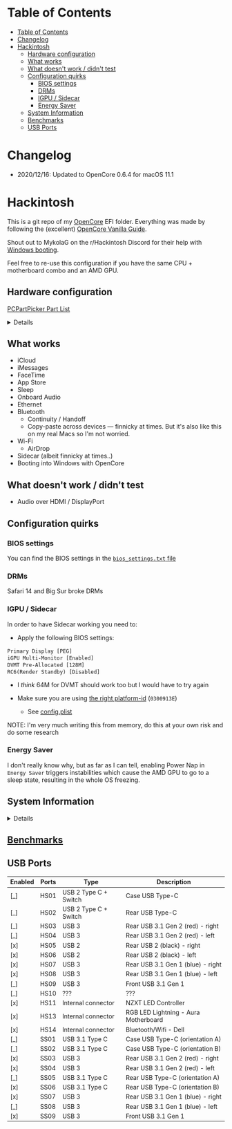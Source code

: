 # Table of Contents

- [Table of Contents](#table-of-contents)
- [Changelog](#changelog)
- [Hackintosh](#hackintosh)
  - [Hardware configuration](#hardware-configuration)
  - [What works](#what-works)
  - [What doesn't work / didn't test](#what-doesnt-work--didnt-test)
  - [Configuration quirks](#configuration-quirks)
    - [BIOS settings](#bios-settings)
    - [DRMs](#drms)
    - [IGPU / Sidecar](#igpu--sidecar)
    - [Energy Saver](#energy-saver)
  - [System Information](#system-information)
  - [Benchmarks](#benchmarks)
  - [USB Ports](#usb-ports)

# Changelog

- 2020/12/16: Updated to OpenCore 0.6.4 for macOS 11.1

# Hackintosh

This is a git repo of my [OpenCore](https://github.com/acidanthera/OpenCorePkg) EFI folder.
Everything was made by following the (excellent) [OpenCore Vanilla Guide](https://khronokernel.github.io/Opencore-Vanilla-Desktop-Guide/).

Shout out to MykolaG on the r/Hackintosh Discord for their help with [Windows booting](https://github.com/eramdam/hackintosh/commit/d15d29f647c305db44c1188222cbd3f53f172deb).

Feel free to re-use this configuration if you have the same CPU + motherboard combo and an AMD GPU.

## Hardware configuration

[PCPartPicker Part List](https://pcpartpicker.com/list/cqKD7T)

<details>
  <table>
    <thead>
      <tr>
        <th style="text-align: left">Type</th>
        <th style="text-align: left">Item</th>
      </tr>
    </thead>
    <tbody>
      <tr>
        <td style="text-align: left"><strong>CPU</strong></td>
        <td style="text-align: left">
          <a
            href="https://pcpartpicker.com/product/jHZFf7/intel-core-i9-9900k-36ghz-8-core-processor-bx80684i99900k"
            >Intel Core i9-9900K 3.6 GHz 8-Core Processor</a
          >
        </td>
      </tr>
      <tr>
        <td style="text-align: left"><strong>CPU Cooler</strong></td>
        <td style="text-align: left">
          <a
            href="https://pcpartpicker.com/product/PVfFf7/nzxt-kraken-x53-7311-cfm-liquid-cpu-cooler-rl-krx53-01"
            >NZXT Kraken X53 73.11 CFM Liquid CPU Cooler</a
          >
        </td>
      </tr>
      <tr>
        <td style="text-align: left"><strong>Motherboard</strong></td>
        <td style="text-align: left">
          <a
            href="https://pcpartpicker.com/product/Tmprxr/asus-rog-strix-z390-i-gaming-mini-itx-lga1151-motherboard-rog-strix-z390-i-gaming"
            >Asus ROG STRIX Z390-I GAMING Mini ITX LGA1151 Motherboard</a
          >
        </td>
      </tr>
      <tr>
        <td style="text-align: left"><strong>Memory</strong></td>
        <td style="text-align: left">
          <a
            href="https://pcpartpicker.com/product/L7qhP6/corsair-vengeance-rgb-pro-32gb-2-x-16gb-ddr4-3200-memory-cmw32gx4m2c3200c16w"
            >Corsair Vengeance RGB Pro 32 GB (2 x 16 GB) DDR4-3200 Memory</a
          >
        </td>
      </tr>
      <tr>
        <td style="text-align: left"><strong>Storage</strong></td>
        <td style="text-align: left">
          <a
            href="https://pcpartpicker.com/product/JLdxFT/samsung-970-evo-10tb-m2-2280-solid-state-drive-mz-v7e1t0baw"
            >Samsung 970 Evo 1 TB M.2-2280 NVME Solid State Drive</a
          >
        </td>
      </tr>
      <tr>
        <td style="text-align: left"><strong>Storage</strong></td>
        <td style="text-align: left">
          <a
            href="https://pcpartpicker.com/product/JLdxFT/samsung-970-evo-10tb-m2-2280-solid-state-drive-mz-v7e1t0baw"
            >Samsung 970 Evo 1 TB M.2-2280 NVME Solid State Drive</a
          >
        </td>
      </tr>
      <tr>
        <td style="text-align: left"><strong>Video Card</strong></td>
        <td style="text-align: left">
          <a
            href="https://pcpartpicker.com/product/3YTzK8/sapphire-radeon-rx-5700-xt-8-gb-pulse-video-card-11293-01-20g"
            >Sapphire Radeon RX 5700 XT 8 GB PULSE Video Card</a
          >
        </td>
      </tr>
      <tr>
        <td style="text-align: left"><strong>Case</strong></td>
        <td style="text-align: left">
          <a
            href="https://pcpartpicker.com/product/x7hmP6/nzxt-h210-mini-itx-tower-case-ca-h210b-w1"
            >NZXT H210 Mini ITX Tower Case</a
          >
        </td>
      </tr>
      <tr>
        <td style="text-align: left"><strong>Power Supply</strong></td>
        <td style="text-align: left">
          <a
            href="https://pcpartpicker.com/product/9q4NnQ/evga-power-supply-220g20650y1"
            >EVGA SuperNOVA G2 650 W 80+ Gold Certified Fully Modular ATX Power
            Supply</a
          >
        </td>
      </tr>
      <tr>
        <td style="text-align: left"><strong>Custom</strong></td>
        <td style="text-align: left">
          <a
            href="https://pcpartpicker.com/product/fM4NnQ/oem-dell-wireless-dw1560-80211ac-broadcom-bcm94352z-m2-ngff-wifi-card-6xryc"
            >OEM Dell Wireless DW1560 802.11ac Broadcom BCM94352Z M.2 NGFF WIFI
            Card 6XRYC</a
          >
        </td>
      </tr>
    </tbody>
  </table>
</details>

## What works

- iCloud
- iMessages
- FaceTime
- App Store
- Sleep
- Onboard Audio
- Ethernet
- Bluetooth
  - Continuity / Handoff
  - Copy-paste across devices — finnicky at times. But it's also like this on my real Macs so I'm not worried.
- Wi-Fi
  - AirDrop
- Sidecar (albeit finnicky at times..)
- Booting into Windows with OpenCore

## What doesn't work / didn't test

- Audio over HDMI / DisplayPort

## Configuration quirks

### BIOS settings

You can find the BIOS settings in the [`bios_settings.txt` file](https://github.com/eramdam/hackintosh/blob/6b10853ca3538483986979ca45ea87b4128992fb/meta/bios_setting.txt)

### DRMs

Safari 14 and Big Sur broke DRMs

### IGPU / Sidecar

In order to have Sidecar working you need to:

- Apply the following BIOS settings:

```
Primary Display [PEG]
iGPU Multi-Monitor [Enabled]
DVMT Pre-Allocated [128M]
RC6(Render Standby) [Disabled]
```

- I _think_ 64M for DVMT should work too but I would have to try again

- Make sure you are using [the right platform-id](https://dortania.github.io/OpenCore-Install-Guide/config.plist/coffee-lake.html#deviceproperties) (`0300913E`)
  - See [config.plist](https://github.com/eramdam/hackintosh/blob/6b10853ca3538483986979ca45ea87b4128992fb/EFI/OC/config.plist#L185-L191)

NOTE: I'm very much writing this from memory, do this at your own risk and do some research

### Energy Saver

I don't really know why, but as far as I can tell, enabling Power Nap in `Energy Saver` triggers instabilities which cause the AMD GPU to go to a sleep state, resulting in the whole OS freezing.

## System Information

<details>

![](meta/about-mac-screenshot.png)
![](meta/neofetch-screenshot.png)

</details>

## [Benchmarks](./docs/benchmarks.md)

## USB Ports

| Enabled | Ports | Type                  | Description                          |
| ------- | ----- | --------------------- | ------------------------------------ |
| [_]     | HS01  | USB 2 Type C + Switch | Case USB Type-C                      |
| [_]     | HS02  | USB 2 Type C + Switch | Rear USB Type-C                      |
| [_]     | HS03  | USB 3                 | Rear USB 3.1 Gen 2 (red) - right     |
| [_]     | HS04  | USB 3                 | Rear USB 3.1 Gen 2 (red) - left      |
| [x]     | HS05  | USB 2                 | Rear USB 2 (black) - right           |
| [x]     | HS06  | USB 2                 | Rear USB 2 (black) - left            |
| [x]     | HS07  | USB 3                 | Rear USB 3.1 Gen 1 (blue) - right    |
| [x]     | HS08  | USB 3                 | Rear USB 3.1 Gen 1 (blue) - left     |
| [_]     | HS09  | USB 3                 | Front USB 3.1 Gen 1                  |
| [_]     | HS10  | ???                   | ???                                  |
| [x]     | HS11  | Internal connector    | NZXT LED Controller                  |
| [x]     | HS13  | Internal connector    | RGB LED Lightning - Aura Motherboard |
| [x]     | HS14  | Internal connector    | Bluetooth/Wifi - Dell                |
| [_]     | SS01  | USB 3.1 Type C        | Case USB Type-C (orientation A)      |
| [_]     | SS02  | USB 3.1 Type C        | Case USB Type-C (orientation B)      |
| [x]     | SS03  | USB 3                 | Rear USB 3.1 Gen 2 (red) - right     |
| [x]     | SS04  | USB 3                 | Rear USB 3.1 Gen 2 (red) - left      |
| [_]     | SS05  | USB 3.1 Type C        | Rear USB Type-C (orientation A)      |
| [x]     | SS06  | USB 3.1 Type C        | Rear USB Type-C (orientation B)      |
| [x]     | SS07  | USB 3                 | Rear USB 3.1 Gen 1 (blue) - right    |
| [_]     | SS08  | USB 3                 | Rear USB 3.1 Gen 1 (blue) - left     |
| [x]     | SS09  | USB 3                 | Front USB 3.1 Gen 1                  |
